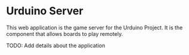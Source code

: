 # Urduino Server

This web application is the game server for the Urduino Project. It is the component that allows boards to play remotely. 

TODO: Add details about the application
